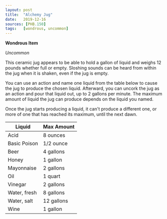 ```yaml
---
layout: post
title:  "Alchemy Jug"
date:   2019-12-16
sources: [PHB.150]
tags:   [wondrous, uncommon]
---
```


**Wondrous Item**

*Uncommon*

This ceramic jug appears to be able to hold a gallon of liquid and weighs 12 pounds whether full or empty. Sloshing sounds can be heard from within the jug when it is shaken, even if the jug is empty.

You can use an action and name one liquid from the table below to cause the jug to produce the chosen liquid. Afterward, you can uncork the jug as an action and pour that liquid out, up to 2 gallons per minute. The maximum amount of liquid the jug can produce depends on the liquid you named.

Once the jug starts producing a liquid, it can't produce a different one, or more of one that has reached its maximum, until the next dawn.

Liquid          | Max Amount
--------------- | ----------
Acid            | 8 ounces
Basic Poison    | 1/2 ounce
Beer            | 4 gallons
Honey           | 1 gallon
Mayonnaise      | 2 gallons
Oil             | 1 quart
Vinegar         | 2 gallons
Water, fresh    | 8 gallons
Water, salt     | 12 gallons
Wine            | 1 gallon